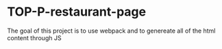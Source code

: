 # TOP-P-restaurant-page

The goal of this project is to use webpack and to genereate all of the html content through JS